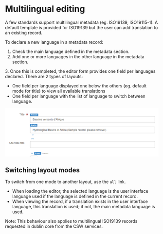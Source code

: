 # Multilingual editing

A few standards support multilingual metadata (eg. ISO19139, ISO19115-1). A default template is provided for ISO19139 but the user can add translation to an existing record.

To declare a new language in a metadata record:

1.  Check the main language defined in the metadata section.
2.  Add one or more languages in the other language in the metadata section.

3\. Once this is completed, the editor form provides one field per languages declared. There are 2 types of layouts:

-   One field per language displayed one below the others (eg. default mode for title) to view all available translations
-   One field per language with the list of language to switch between language.

![](img/multilingual-editing.png)

## Switching layout modes

To switch from one mode to another layout, use the `all` link.

-   When loading the editor, the selected language is the user interface language used if the language is defined in the current record.
-   When viewing the record, if a translation exists in the user interface language, this translation is used; if not, the main metadata language is used.

Note: This behaviour also applies to multilingual ISO19139 records requested in dublin core from the CSW services.
